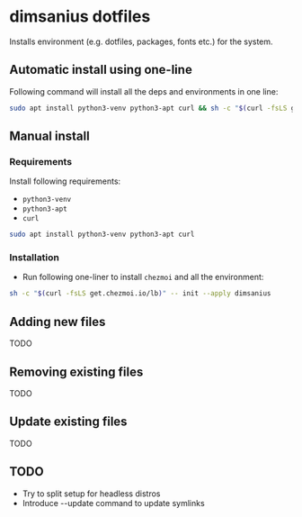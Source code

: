 # dimsanius dotfiles

Installs environment (e.g. dotfiles, packages, fonts etc.) for the system.

## Automatic install using one-line

Following command will install all the deps and environments in one line:

```bash
sudo apt install python3-venv python3-apt curl && sh -c "$(curl -fsLS get.chezmoi.io/lb)" -- init --apply dimsanius
```

## Manual install

### Requirements

Install following requirements:

- `python3-venv`
- `python3-apt`
- `curl`

```bash
sudo apt install python3-venv python3-apt curl
```

### Installation

- Run following one-liner to install `chezmoi` and all the environment:

```bash
sh -c "$(curl -fsLS get.chezmoi.io/lb)" -- init --apply dimsanius
```

## Adding new files

TODO

## Removing existing files

TODO

## Update existing files

TODO

## TODO

- Try to split setup for headless distros
- Introduce --update command to update symlinks
